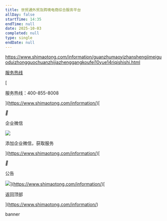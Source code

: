```yaml
---
title: 世贸通外贸及跨境电商综合服务平台
allDay: false
startTime: 14:35
endTime: null
date: 2025-10-03
completed: null
type: single
endDate: null
---
```


https://www.shimaotong.com/information/guanzhumaoyizhanshengjimeiguoduizhongguochuanzhijiazhenggangkoufei10yue14riqishishi.html

[服务热线](https://www.shimaotong.com/information/)

[

服务热线：400-855-8008

](https://www.shimaotong.com/information/)[

**

企业微信

![](https://www.shimaotong.com/static/smt/images/code/qywx.png)

添加企业微信，获取服务

](https://www.shimaotong.com/information/)[

**

公告

![](https://www.shimaotong.com/static/smt/images/code/notice.png)](https://www.shimaotong.com/information/)[

返回顶部

](https://www.shimaotong.com/information/)

banner